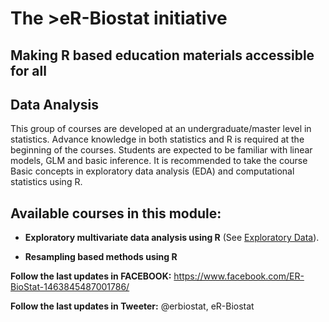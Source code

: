 # The >eR-Biostat initiative
## Making R based education materials accessible for all

## Data Analysis
This group of courses are developed at an undergraduate/master level in statistics. Advance knowledge in both statistics and R is required at the beginning of the courses. Students are expected to be familiar with linear models, GLM and basic inference. It is recommended to take the course Basic concepts in exploratory data analysis (EDA) and computational statistics using R. 


## Available courses in this module:
* **Exploratory multivariate data analysis using R** (See [Exploratory Data](https://github.com/eR-Biostat/Courses/tree/master/Data%20Analysis/Exploratory%20multivariate%20data%20analysis%20using%20R)).

*   **Resampling based methods using R**

**Follow the last updates in FACEBOOK:** https://www.facebook.com/ER-BioStat-1463845487001786/

**Follow the last updates in Tweeter:** @erbiostat, eR-Biostat
